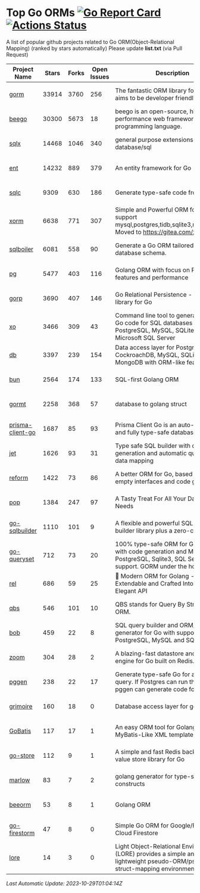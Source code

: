 # Top Go ORMs [![Go Report Card](https://goreportcard.com/badge/github.com/d-tsuji/awesome-go-orms)](https://goreportcard.com/report/github.com/d-tsuji/awesome-go-orms) [![Actions Status](https://github.com/d-tsuji/awesome-go-orms/workflows/CI/badge.svg)](https://github.com/d-tsuji/awesome-go-orms/actions)
A list of popular github projects related to Go ORM(Object-Relational Mapping) (ranked by stars automatically)
Please update **list.txt** (via Pull Request)

| Project Name | Stars | Forks | Open Issues | Description | Last Update |
| ------------ | ----- | ----- | ----------- | ----------- | ----------- |
| [gorm](https://github.com/go-gorm/gorm) | 33914 | 3760 | 256 | The fantastic ORM library for Golang, aims to be developer friendly | 2023-10-28 19:31:37 |
| [beego](https://github.com/beego/beego) | 30300 | 5673 | 18 | beego is an open-source, high-performance web framework for the Go programming language. | 2023-10-28 18:58:43 |
| [sqlx](https://github.com/jmoiron/sqlx) | 14468 | 1046 | 340 | general purpose extensions to golang's database/sql | 2023-10-28 16:29:48 |
| [ent](https://github.com/ent/ent) | 14232 | 889 | 379 | An entity framework for Go | 2023-10-28 23:24:18 |
| [sqlc](https://github.com/sqlc-dev/sqlc) | 9309 | 630 | 186 | Generate type-safe code from SQL | 2023-10-28 16:15:19 |
| [xorm](https://github.com/go-xorm/xorm) | 6638 | 771 | 307 | Simple and Powerful ORM for Go, support mysql,postgres,tidb,sqlite3,mssql,oracle, Moved to https://gitea.com/xorm/xorm | 2023-10-23 15:52:19 |
| [sqlboiler](https://github.com/volatiletech/sqlboiler) | 6081 | 558 | 90 | Generate a Go ORM tailored to your database schema. | 2023-10-28 21:46:45 |
| [pg](https://github.com/go-pg/pg) | 5477 | 403 | 116 | Golang ORM with focus on PostgreSQL features and performance | 2023-10-28 17:58:29 |
| [gorp](https://github.com/go-gorp/gorp) | 3690 | 407 | 146 | Go Relational Persistence - an ORM-ish library for Go | 2023-10-28 13:29:25 |
| [xo](https://github.com/xo/xo) | 3466 | 309 | 43 | Command line tool to generate idiomatic Go code for SQL databases supporting PostgreSQL, MySQL, SQLite, Oracle, and Microsoft SQL Server | 2023-10-27 21:56:23 |
| [db](https://github.com/upper/db) | 3397 | 239 | 154 | Data access layer for PostgreSQL, CockroachDB, MySQL, SQLite and MongoDB with ORM-like features. | 2023-10-27 09:06:01 |
| [bun](https://github.com/uptrace/bun) | 2564 | 174 | 133 | SQL-first Golang ORM | 2023-10-28 10:05:11 |
| [gormt](https://github.com/xxjwxc/gormt) | 2258 | 368 | 57 | database to golang struct | 2023-10-27 14:59:33 |
| [prisma-client-go](https://github.com/steebchen/prisma-client-go) | 1687 | 85 | 93 | Prisma Client Go is an auto-generated and fully type-safe database client | 2023-10-28 19:43:51 |
| [jet](https://github.com/go-jet/jet) | 1626 | 93 | 31 | Type safe SQL builder with code generation and automatic query result data mapping | 2023-10-28 12:40:22 |
| [reform](https://github.com/go-reform/reform) | 1422 | 73 | 86 | A better ORM for Go, based on non-empty interfaces and code generation. | 2023-10-28 04:10:22 |
| [pop](https://github.com/gobuffalo/pop) | 1384 | 247 | 97 | A Tasty Treat For All Your Database Needs | 2023-10-24 02:48:27 |
| [go-sqlbuilder](https://github.com/huandu/go-sqlbuilder) | 1110 | 101 | 9 | A flexible and powerful SQL string builder library plus a zero-config ORM. | 2023-10-24 17:50:14 |
| [go-queryset](https://github.com/jirfag/go-queryset) | 712 | 73 | 20 | 100% type-safe ORM for Go (Golang) with code generation and MySQL, PostgreSQL, Sqlite3, SQL Server support. GORM under the hood. | 2023-10-21 17:18:21 |
| [rel](https://github.com/go-rel/rel) | 686 | 59 | 25 | :gem: Modern ORM for Golang - Testable, Extendable and Crafted Into a Clean and Elegant API | 2023-10-28 12:45:29 |
| [qbs](https://github.com/coocood/qbs) | 546 | 101 | 10 | QBS stands for Query By Struct. A Go ORM. | 2023-10-28 10:53:34 |
| [bob](https://github.com/stephenafamo/bob) | 459 | 22 | 8 | SQL query builder and ORM/Factory generator for Go with support for PostgreSQL, MySQL and SQLite | 2023-10-28 17:14:58 |
| [zoom](https://github.com/albrow/zoom) | 304 | 28 | 2 | A blazing-fast datastore and querying engine for Go built on Redis. | 2023-10-19 17:09:17 |
| [pggen](https://github.com/jschaf/pggen) | 238 | 22 | 17 | Generate type-safe Go for any Postgres query. If Postgres can run the query, pggen can generate code for it. | 2023-10-27 19:46:48 |
| [grimoire](https://github.com/Fs02/grimoire) | 160 | 18 | 0 | Database access layer for golang | 2023-09-25 03:44:37 |
| [GoBatis](https://github.com/mei-rune/GoBatis) | 117 | 17 | 1 | An easy ORM tool for Golang, support MyBatis-Like XML template SQL | 2023-09-19 10:34:45 |
| [go-store](https://github.com/gosuri/go-store) | 112 | 9 | 1 | A simple and fast Redis backed key-value store library for Go | 2023-09-25 03:42:25 |
| [marlow](https://github.com/dadleyy/marlow) | 83 | 7 | 2 | golang generator for type-safe sql api constructs | 2023-01-28 13:13:25 |
| [beeorm](https://github.com/latolukasz/beeorm) | 53 | 8 | 1 | Golang ORM | 2023-10-15 13:51:39 |
| [go-firestorm](https://github.com/jschoedt/go-firestorm) | 47 | 8 | 0 | Simple Go ORM for Google/Firebase Cloud Firestore | 2023-09-25 03:41:53 |
| [lore](https://github.com/abrahambotros/lore) | 14 | 3 | 0 | Light Object-Relational Environment (LORE) provides a simple and lightweight pseudo-ORM/pseudo-struct-mapping environment for Go | 2023-09-25 08:03:17 |

*Last Automatic Update: 2023-10-29T01:04:14Z*